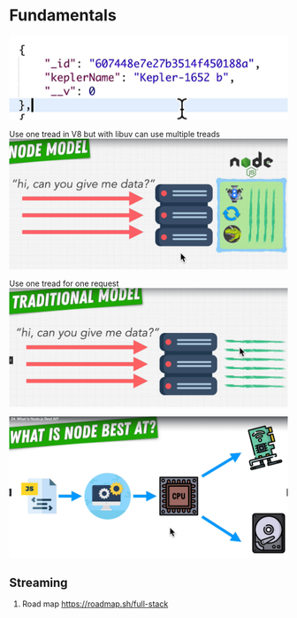 # Fundamentals

![Alt text](image.png)

Use one tread in V8 but with libuv can use multiple treads
![Non blocking](image-1.png)

Use one tread for one request
![Apachi PHP](image-2.png)

![Alt text](image-3.png)

## Streaming

1. Road map <https://roadmap.sh/full-stack>

